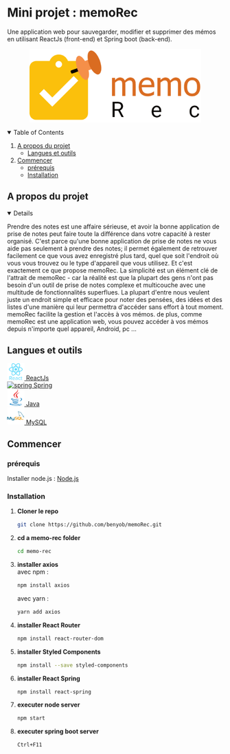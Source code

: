 # Mini projet : memoRec
<p>Une application web  pour sauvegarder, modifier et supprimer des mémos en utilisant ReactJs (front-end) et Spring boot (back-end). </p>

<p  align="center">
<img align="center" src='/logo.png' alt="logo" width="400"/>
</p>


<!-- TABLE OF CONTENTS -->
<details open="open">
  <summary>Table of Contents</summary>
  <ol>
    <li>
      <a href="#a-propos-du-projet">A propos du projet</a>
      <ul>
        <li><a href="#langues-et-outils">Langues et outils</a></li>
      </ul>
    </li>
    <li>
      <a href="#Commencer">Commencer</a>
      <ul>
        <li><a href="#prérequis">prérequis</a></li>
        <li><a href="#installation">Installation</a></li>
      </ul>
    </li>
  </ol>
</details>

<!-- ABOUT THE PROJECT -->
## A propos du projet
<details open="open">
<p>
Prendre des notes est une affaire sérieuse, et avoir la bonne application de prise de notes peut faire toute la différence dans votre capacité à rester organisé. C'est parce qu'une bonne application de prise de notes ne vous aide pas seulement à prendre des notes; il permet également de retrouver facilement ce que vous avez enregistré plus tard, quel que soit l'endroit où vous vous trouvez ou le type d'appareil que vous utilisez. Et c'est exactement ce que propose memoRec.
La simplicité est un élément clé de l'attrait de memoRec - car la réalité est que la plupart des gens n'ont pas besoin d'un outil de prise de notes complexe et multicouche avec une multitude de fonctionnalités superflues. La plupart d'entre nous veulent juste un endroit simple et efficace pour noter des pensées, des idées et des listes d'une manière qui leur permettra d'accéder sans effort à tout moment.
memoRec facilite la gestion et l'accès à vos mémos.
de plus, comme memoRec est une application web, vous pouvez accéder à vos mémos depuis n'importe quel appareil, Android, pc ...
</p>
</details>

## Langues et outils
<p align="left"> 
    <a href="https://reactjs.org/" target="_blank"> <img src="https://raw.githubusercontent.com/devicons/devicon/master/icons/react/react-original-wordmark.svg" alt="react" width="40" height="40"/>
  ReactJs<br>
  </a> 
  <a href="https://spring.io/" target="_blank"> <img src="https://www.vectorlogo.zone/logos/springio/springio-icon.svg" alt="spring" width="40" height="40"/> 
   Spring<br>
  </a>
  <a href="https://www.java.com" target="_blank"> 
    <img src="https://raw.githubusercontent.com/devicons/devicon/master/icons/java/java-original.svg" alt="java" width="40" height="40"/>
    Java
  </a> <br>
  <a href="https://www.mysql.com/" target="_blank"> 
    <img src="https://raw.githubusercontent.com/devicons/devicon/master/icons/mysql/mysql-original-wordmark.svg" alt="mysql" width="40" height="40"/>
    MySQL<br>
  </a> 
 
</p>

## Commencer
### prérequis

Installer node.js :
<a href = "https://nodejs.org/en/download/">Node.js</a>
### Installation

1. **Cloner le repo**
   ```sh
   git clone https://github.com/benyob/memoRec.git
   ```
2. **cd a memo-rec folder**
   ```sh
   cd memo-rec
   ```
3. **installer axios**<br>
   avec npm : 
   ```sh 
   npm install axios
   ```
   avec yarn : 
   ```sh 
   yarn add axios
   ```
4. **installer React Router**<br>
   ```sh 
   npm install react-router-dom

   ```
5. **installer Styled Components**<br>
   ```sh 
   npm install --save styled-components
   ```
6. **installer React Spring**<br>
   ```sh 
   npm install react-spring
   ```

7. **executer node server**<br>
   ```sh 
   npm start
    ```
8. **executer spring boot server**<br>
   ```sh 
   Ctrl+F11
    ```

